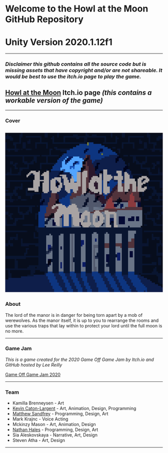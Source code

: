 # **Welcome to the Howl at the Moon GitHub Repository**

# **Unity Version 2020.1.12f1**

---
### ***Disclaimer this github contains all the source code but is missing assets that have copyright and/or are not shareable. It would be best to use the itch.io page to play the game.***

## [Howl at the Moon](https://mettlesome-games.itch.io/howl-at-the-moon) Itch.io page *(this contains a workable version of the game)*

---
### Cover
![Howl at the Moon](Howl&#32;At&#32;The&#32;Moon/Assets/Art/Sprites/Howl-at-the-Moon_Cover.gif)
---
### About

The lord of the manor is in danger for being torn apart by a mob of werewolves. As the manor itself, it is up
to you to rearrange the rooms and use the various traps that lay within to protect your lord until the full moon is no more.

---
### Game Jam 
*This is a game created for the 2020 Game Off Game Jam by Itch.io and GitHub hosted by Lee Reilly*

[Game Off Game Jam 2020](https://itch.io/jam/game-off-2020)

---

### Team
* Kamilla Brenneysen - Art
* [Kevin Caton-Largent](https://github.com/Code-Play-Repeat) - Art, Animation, Design, Programming
* [Matthew Sandfrey](https://github.com/Msandfrey) - Programming, Design, Art
* Mark Krajnc - Voice Acting
* Mckinzy Mason - Art, Animation, Design
* [Nathan Hales](https://github.com/Shadowrunner-inc) - Programming, Design, Art
* Sia Aleskovskaya - Narrative, Art, Design 
* Steven Atha - Art, Design 

---

